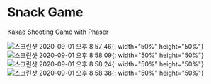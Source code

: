 # Snack Game

Kakao Shooting Game with Phaser

![스크린샷 2020-09-01 오후 8 57 46](https://user-images.githubusercontent.com/46251629/91848831-087ed200-ec96-11ea-8129-e42b8a3a74f0.png){: width="50%" height="50%"}
![스크린샷 2020-09-01 오후 8 58 09](https://user-images.githubusercontent.com/46251629/91848837-0b79c280-ec96-11ea-96ac-9d37fba229ef.png){: width="50%" height="50%"}
![스크린샷 2020-09-01 오후 8 58 24](https://user-images.githubusercontent.com/46251629/91848852-10d70d00-ec96-11ea-9fe2-98384754c72a.png){: width="50%" height="50%"}
![스크린샷 2020-09-01 오후 8 58 38](https://user-images.githubusercontent.com/46251629/91848866-13396700-ec96-11ea-85a6-9382ef2972b5.png){: width="50%" height="50%"}
